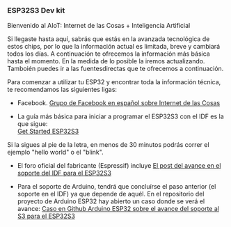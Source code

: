 ### ESP32S3 Dev kit

Bienvenido al AIoT: Internet de las Cosas + Inteligencia Artificial

Si llegaste hasta aquí, sabrás que estás en la avanzada tecnológica de estos chips, por lo que la información actual es limitada, breve y cambiará todos los días.
A continuación te ofrecemos la información más básica hasta el momento. En la medida de lo posible la iremos actualizando.  Tamboién puedes ir a las fuentesdirectas que te ofrecemos a continuación.

Para comenzar a utilizar tu ESP32 y encontrar toda la información técnica, te recomendamos las siguientes ligas:

* Facebook.
[Grupo de Facebook en español sobre Internet de las Cosas](https://www.facebook.com/groups/724628401049648/)

* La guía más básica para iniciar a programar el ESP32S3 con el IDF es la que sigue:  
[Get Started ESP32S3](https://docs.espressif.com/projects/esp-idf/en/latest/esp32s3/get-started/index.html)

Si la sigues al pie de la letra, en menos de 30 minutos podrás correr el ejemplo "hello world" o el "blink".

* El foro oficial del fabricante (Espressif) incluye
[El post del avance en el soporte del IDF para el ESP32S3 ](https://www.esp32.com/viewtopic.php?t=21906)

* Para el soporte de Arduino, tendrá que concluírse el paso anterior (el soporte en el IDF) ya que depende de aquél.
 En el repositorio del proyecto de Arduino ESP32 hay abierto un caso donde se verá el avance:
[Caso en Github Arduino ESP32 sobre el avance del soporte al S3 para el ESP32S3 ](https://github.com/espressif/arduino-esp32/issues/5594)






